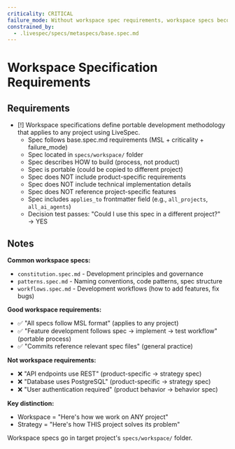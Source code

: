 ```yaml
---
criticality: CRITICAL
failure_mode: Without workspace spec requirements, workspace specs become product-specific and lose portability
constrained_by:
  - .livespec/specs/metaspecs/base.spec.md
---
```


# Workspace Specification Requirements

## Requirements
- [!] Workspace specifications define portable development methodology that applies to any project using LiveSpec.
  - Spec follows base.spec.md requirements (MSL + criticality + failure_mode)
  - Spec located in `specs/workspace/` folder
  - Spec describes HOW to build (process, not product)
  - Spec is portable (could be copied to different project)
  - Spec does NOT include product-specific requirements
  - Spec does NOT include technical implementation details
  - Spec does NOT reference project-specific features
  - Spec includes `applies_to` frontmatter field (e.g., `all_projects`, `all_ai_agents`)
  - Decision test passes: "Could I use this spec in a different project?" → YES

## Notes

**Common workspace specs:**
- `constitution.spec.md` - Development principles and governance
- `patterns.spec.md` - Naming conventions, code patterns, spec structure
- `workflows.spec.md` - Development workflows (how to add features, fix bugs)

**Good workspace requirements:**
- ✅ "All specs follow MSL format" (applies to any project)
- ✅ "Feature development follows spec → implement → test workflow" (portable process)
- ✅ "Commits reference relevant spec files" (general practice)

**Not workspace requirements:**
- ❌ "API endpoints use REST" (product-specific → strategy spec)
- ❌ "Database uses PostgreSQL" (product-specific → strategy spec)
- ❌ "User authentication required" (product behavior → behavior spec)

**Key distinction:**
- Workspace = "Here's how we work on ANY project"
- Strategy = "Here's how THIS project solves its problem"

Workspace specs go in target project's `specs/workspace/` folder.
